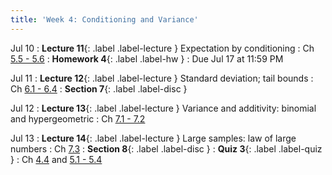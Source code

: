```yaml
---
title: 'Week 4: Conditioning and Variance'
---
```


Jul 10
: **Lecture 11**{: .label .label-lecture } Expectation by conditioning
    : Ch [5.5 - 5.6](http://stat88.org/textbook/content/Chapter_05/05_Conditional_Expectation.html)
: **Homework 4**{: .label .label-hw }
    : Due Jul 17 at 11:59 PM

Jul 11
: **Lecture 12**{: .label .label-lecture } Standard deviation; tail bounds
    : Ch [6.1 - 6.4](http://stat88.org/textbook/content/Chapter_06/00_Measuring_Variability.html)
: **Section 7**{: .label .label-disc }


Jul 12
: **Lecture 13**{: .label .label-lecture } Variance and additivity: binomial and hypergeometric
    : Ch [7.1 - 7.2](http://stat88.org/textbook/content/Chapter_07/00_The_Variance_of_a_Sum.html)

Jul 13
: **Lecture 14**{: .label .label-lecture } Large samples: law of large numbers
    : Ch [7.3](http://stat88.org/textbook/content/Chapter_07/03_The_Law_of_Averages.html)
: **Section 8**{: .label .label-disc } 
: **Quiz 3**{: .label .label-quiz }
    : Ch [4.4](http://stat88.org/textbook/content/Chapter_04/04_The_Poisson_Distribution.html) and [5.1 - 5.4](http://stat88.org/textbook/content/Chapter_05/00_Expectation.html)
